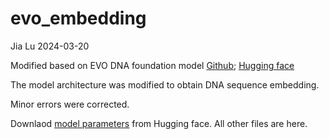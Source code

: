 # evo_embedding
Jia Lu 2024-03-20

Modified based on EVO DNA foundation model [Github](https://github.com/evo-design/evo); [Hugging face](https://huggingface.co/togethercomputer/evo-1-131k-base)

The model architecture was modified to obtain DNA sequence embedding. 

Minor errors were corrected.

Downlaod [model parameters](https://huggingface.co/togethercomputer/evo-1-131k-base/blob/main/pytorch_model.pt) from Hugging face.  All other files are here. 
